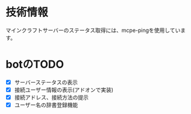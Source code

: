 # 技術情報
マインクラフトサーバーのステータス取得には、mcpe-pingを使用しています。

# botのTODO
- [x] サーバーステータスの表示
- [x] 接続ユーザー情報の表示(アドオンで実装)
- [x] 接続アドレス、接続方法の提示
- [x] ユーザー名の辞書登録機能

